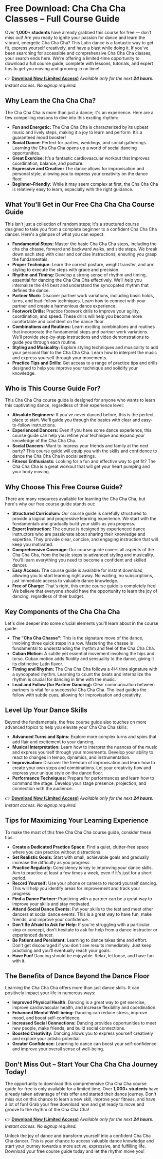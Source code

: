 # Free Download: Cha Cha Cha Classes – Full Course Guide

Over **1,000+ students** have already grabbed this course for free — don’t miss out!
Are you ready to ignite your passion for dance and learn the vibrant, energetic Cha Cha Cha? This Latin dance is a fantastic way to get fit, express yourself creatively, and have a blast while doing it. If you've been searching for accessible and comprehensive Cha Cha Cha classes, your search ends here. We're offering a limited-time opportunity to download a full course guide, complete with lessons, tutorials, and expert tips to get you moving and grooving in no time!

👉 [**Download Now (Limited Access)**](https://udemywork.com/cha-cha-cha-classes)
_Available only for the next **24 hours**. Instant access. No signup required._

## Why Learn the Cha Cha Cha?

The Cha Cha Cha is more than just a dance; it's an experience. Here are a few compelling reasons to dive into this exciting rhythm:

*   **Fun and Energetic:** The Cha Cha Cha is characterized by its upbeat music and lively steps, making it a joy to learn and perform. It’s a guaranteed mood booster!
*   **Social Dance:** Perfect for parties, weddings, and social gatherings. Learning the Cha Cha Cha opens up a world of social dancing opportunities.
*   **Great Exercise:** It’s a fantastic cardiovascular workout that improves coordination, balance, and posture.
*   **Expressive and Creative:** The dance allows for improvisation and personal style, allowing you to express your creativity on the dance floor.
*   **Beginner-Friendly:** While it may seem complex at first, the Cha Cha Cha is relatively easy to learn, especially with the right guidance.

## What You'll Get in Our Free Cha Cha Cha Course Guide

This isn't just a collection of random steps; it's a structured course designed to take you from a complete beginner to a confident Cha Cha Cha dancer. Here's a glimpse of what you can expect:

*   **Fundamental Steps:** Master the basic Cha Cha Cha steps, including the cha cha chasse, forward and backward walks, and side steps. We break down each step with clear and concise instructions, ensuring you grasp the fundamentals.
*   **Proper Technique:** Learn the correct posture, weight transfer, and arm styling to execute the steps with grace and precision.
*   **Rhythm and Timing:** Develop a strong sense of rhythm and timing, essential for dancing the Cha Cha Cha effectively. We’ll help you internalize the 4/4 beat and understand the syncopated rhythm that defines the dance.
*   **Partner Work:** Discover partner work variations, including basic holds, turns, and lead-follow techniques. Learn how to connect with your partner and create a harmonious dance experience.
*   **Footwork Drills:** Practice footwork drills to improve your agility, coordination, and speed. These drills will help you become more comfortable and confident on the dance floor.
*   **Combinations and Routines:** Learn exciting combinations and routines that incorporate the fundamental steps and partner work variations. We'll provide step-by-step instructions and video demonstrations to guide you through each routine.
*   **Styling and Musicality:** Explore styling techniques and musicality to add your personal flair to the Cha Cha Cha. Learn how to interpret the music and express yourself through your movements.
*   **Practice Tips and Drills:** Get access to a range of practice tips and drills designed to help you improve your technique and solidify your knowledge.

## Who is This Course Guide For?

This Cha Cha Cha course guide is designed for anyone who wants to learn this captivating dance, regardless of their experience level:

*   **Absolute Beginners:** If you've never danced before, this is the perfect place to start. We'll guide you through the basics with clear and easy-to-follow instructions.
*   **Experienced Dancers:** Even if you have some dance experience, this course guide can help you refine your technique and expand your knowledge of the Cha Cha Cha.
*   **Social Dancers:** Want to impress your friends and family at the next party? This course guide will equip you with the skills and confidence to dance the Cha Cha Cha in social settings.
*   **Fitness Enthusiasts:** Looking for a fun and effective way to get fit? The Cha Cha Cha is a great workout that will get your heart pumping and your body moving.

## Why Choose This Free Course Guide?

There are many resources available for learning the Cha Cha Cha, but here's why our free course guide stands out:

*   **Structured Curriculum:** Our course guide is carefully structured to provide a logical and progressive learning experience. We start with the fundamentals and gradually build your skills as you progress.
*   **Expert Instruction:** The course is designed by experienced dance instructors who are passionate about sharing their knowledge and expertise. They provide clear, concise, and engaging instruction that will keep you motivated.
*   **Comprehensive Coverage:** Our course guide covers all aspects of the Cha Cha Cha, from the basic steps to advanced styling and musicality. You'll learn everything you need to become a confident and skilled dancer.
*   **Easy Access:** The course guide is available for instant download, allowing you to start learning right away. No waiting, no subscriptions, just immediate access to valuable dance knowledge.
*   **Free of Charge:** That's right, this entire course guide is completely free! We believe that everyone should have the opportunity to learn the joy of dancing, regardless of their budget.

## Key Components of the Cha Cha Cha

Let's dive deeper into some crucial elements you'll learn about in the course guide:

*   **The "Cha Cha Chasse":** This is the signature move of the dance, involving three quick steps in a row. Mastering the chasse is fundamental to understanding the rhythm and feel of the Cha Cha Cha.
*   **Cuban Motion:** A subtle yet essential movement involving the hips and torso. Cuban motion adds fluidity and sensuality to the dance, giving it its distinctive Latin flavor.
*   **Timing and Rhythm:** The Cha Cha Cha follows a 4/4 time signature with a syncopated rhythm. Learning to count the beats and internalize the rhythm is crucial for dancing in time with the music.
*   **Lead and Follow (for Partner Dancing):** Clear communication between partners is vital for a successful Cha Cha Cha. The lead guides the follow with subtle cues, allowing for improvisation and creativity.

## Level Up Your Dance Skills

Beyond the fundamentals, the free course guide also touches on more advanced topics to help you elevate your Cha Cha Cha skills:

*   **Advanced Turns and Spins:** Explore more complex turns and spins that add flair and excitement to your dancing.
*   **Musical Interpretation:** Learn how to interpret the nuances of the music and express yourself through your movements. Develop your ability to react to changes in tempo, dynamics, and instrumentation.
*   **Improvisation:** Discover the freedom of improvisation and learn how to create your own steps and combinations. Let your creativity flow and express your unique style on the dance floor.
*   **Performance Techniques:** Prepare for performances and learn how to command the stage. Develop your stage presence, projection, and connection with the audience.

👉 [**Download Now (Limited Access)**](https://udemywork.com/cha-cha-cha-classes)
_Available only for the next **24 hours**. Instant access. No signup required._

## Tips for Maximizing Your Learning Experience

To make the most of this free Cha Cha Cha course guide, consider these tips:

*   **Create a Dedicated Practice Space:** Find a quiet, clutter-free space where you can practice without distractions.
*   **Set Realistic Goals:** Start with small, achievable goals and gradually increase the difficulty as you progress.
*   **Practice Regularly:** Consistency is key to improving your dance skills. Aim to practice at least a few times a week, even if it's just for a short period.
*   **Record Yourself:** Use your phone or camera to record yourself dancing. This will help you identify areas for improvement and track your progress.
*   **Find a Dance Partner:** Practicing with a partner can be a great way to improve your skills and stay motivated.
*   **Attend Social Dance Events:** Put your skills to the test and meet other dancers at social dance events. This is a great way to have fun, make friends, and improve your confidence.
*   **Don't Be Afraid to Ask for Help:** If you're struggling with a particular step or concept, don't hesitate to ask for help from a dance instructor or experienced dancer.
*   **Be Patient and Persistent:** Learning to dance takes time and effort. Don't get discouraged if you don't see results immediately. Just keep practicing and you'll eventually reach your goals.
*   **Have Fun!** Dancing should be enjoyable. Relax, let loose, and have fun with it.

## The Benefits of Dance Beyond the Dance Floor

Learning the Cha Cha Cha offers more than just dance skills. It can positively impact your life in numerous ways:

*   **Improved Physical Health:** Dancing is a great way to get exercise, improve cardiovascular health, and increase flexibility and coordination.
*   **Enhanced Mental Well-being:** Dancing can reduce stress, improve mood, and boost self-confidence.
*   **Increased Social Connections:** Dancing provides opportunities to meet new people, make friends, and build social connections.
*   **Boosted Creativity:** Dancing allows you to express yourself creatively and explore your artistic potential.
*   **Greater Confidence:** Learning to dance can boost your self-confidence and improve your overall sense of well-being.

## Don't Miss Out – Start Your Cha Cha Cha Journey Today!

The opportunity to download this comprehensive Cha Cha Cha course guide for free is only available for a limited time. Over **1,000+ students** have already taken advantage of this offer and started their dance journey. Don't miss out on this chance to learn a new skill, improve your fitness, and have a lot of fun! Grab your free download now and get ready to move and groove to the rhythm of the Cha Cha Cha!

👉 [**Download Now (Limited Access)**](https://udemywork.com/cha-cha-cha-classes)
_Available only for the next **24 hours**. Instant access. No signup required._

Unlock the joy of dance and transform yourself into a confident Cha Cha Cha dancer. This is your chance to access valuable dance knowledge and start your journey towards a more active, expressive, and fulfilling life. Download your free course guide today and let the rhythm move you!

